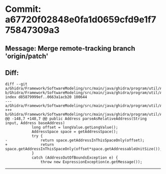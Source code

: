# Commit: a67720f02848e0fa1d0659cfd9e1f775847309a3
## Message: Merge remote-tracking branch 'origin/patch'
## Diff:
```
diff --git a/Ghidra/Framework/SoftwareModeling/src/main/java/ghidra/program/util/AddressEvaluator.java b/Ghidra/Framework/SoftwareModeling/src/main/java/ghidra/program/util/AddressEvaluator.java
index d85879999ef..0663a1acb20 100644
--- a/Ghidra/Framework/SoftwareModeling/src/main/java/ghidra/program/util/AddressEvaluator.java
+++ b/Ghidra/Framework/SoftwareModeling/src/main/java/ghidra/program/util/AddressEvaluator.java
@@ -148,7 +148,7 @@ public Address parseAsRelativeAddress(String input, Address baseAddress)
 			long offset = longValue.getLongValue();
 			AddressSpace space = getAddressSpace();
 			try {
-				return space.getAddressInThisSpaceOnly(offset);
+				return space.getAddressInThisSpaceOnly(offset*space.getAddressableUnitSize());
 			}
 			catch (AddressOutOfBoundsException e) {
 				throw new ExpressionException(e.getMessage());
```
-----------------------------------
